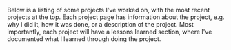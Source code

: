 Below is a listing of some projects I've worked on, with the most recent 
projects at the top. Each project page has information about the project, e.g. 
why I did it, how it was done, or a description of the project. Most 
importantly, each project will have a lessons learned section, where I've 
documented what I learned through doing the project.  
